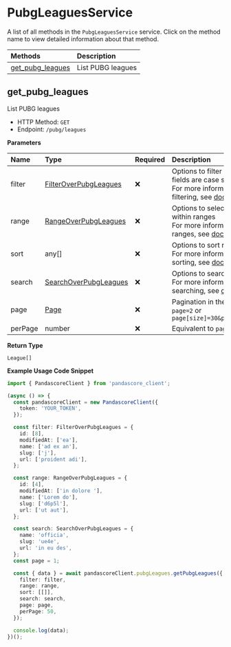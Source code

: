 # PubgLeaguesService

A list of all methods in the `PubgLeaguesService` service. Click on the method name to view detailed information about that method.

| Methods                               | Description       |
| :------------------------------------ | :---------------- |
| [get_pubg_leagues](#get_pubg_leagues) | List PUBG leagues |

## get_pubg_leagues

List PUBG leagues

- HTTP Method: `GET`
- Endpoint: `/pubg/leagues`

**Parameters**

| Name    | Type                                                        | Required | Description                                                                                                                                         |
| :------ | :---------------------------------------------------------- | :------- | :-------------------------------------------------------------------------------------------------------------------------------------------------- |
| filter  | [FilterOverPubgLeagues](../models/FilterOverPubgLeagues.md) | ❌       | Options to filter results. String fields are case sensitive <br/>For more information on filtering, see [docs](/docs/filtering-and-sorting#filter). |
| range   | [RangeOverPubgLeagues](../models/RangeOverPubgLeagues.md)   | ❌       | Options to select results within ranges <br/>For more information on ranges, see [docs](/docs/filtering-and-sorting#range).                         |
| sort    | any[]                                                       | ❌       | Options to sort results <br/>For more information on sorting, see [docs](/docs/filtering-and-sorting#sort).                                         |
| search  | [SearchOverPubgLeagues](../models/SearchOverPubgLeagues.md) | ❌       | Options to search results <br/>For more information on searching, see [docs](/docs/filtering-and-sorting#search).                                   |
| page    | [Page](../models/Page.md)                                   | ❌       | Pagination in the form of `page=2` or `page[size]=30&page[number]=2`                                                                                |
| perPage | number                                                      | ❌       | Equivalent to `page[size]`                                                                                                                          |

**Return Type**

`League[]`

**Example Usage Code Snippet**

```typescript
import { PandascoreClient } from 'pandascore_client';

(async () => {
  const pandascoreClient = new PandascoreClient({
    token: 'YOUR_TOKEN',
  });

  const filter: FilterOverPubgLeagues = {
    id: [8],
    modifiedAt: ['ea'],
    name: ['ad ex an'],
    slug: ['j'],
    url: ['proident adi'],
  };

  const range: RangeOverPubgLeagues = {
    id: [4],
    modifiedAt: ['in dolore '],
    name: ['Lorem do'],
    slug: ['d6p5l'],
    url: ['ut aut'],
  };

  const search: SearchOverPubgLeagues = {
    name: 'officia',
    slug: 'ue4e',
    url: 'in eu des',
  };
  const page = 1;

  const { data } = await pandascoreClient.pubgLeagues.getPubgLeagues({
    filter: filter,
    range: range,
    sort: [[]],
    search: search,
    page: page,
    perPage: 50,
  });

  console.log(data);
})();
```
